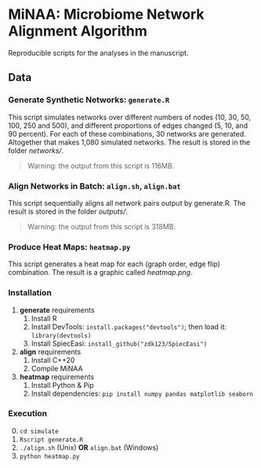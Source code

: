# MiNAA: Microbiome Network Alignment Algorithm

Reproducible scripts for the analyses in the manuscript.

## Data

### Generate Synthetic Networks: `generate.R`

This script simulates networks over different numbers of nodes (10, 30, 50, 100, 250 and 500), and different proportions of edges changed (5, 10, and 90 percent). For each of these combinations, 30 networks are generated. Altogether that makes 1,080 simulated networks. The result is stored in the folder *networks/*.
> Warning: the output from this script is 116MB.

### Align Networks in Batch: `align.sh`, `align.bat`

This script sequentially aligns all network pairs output by generate.R. The result is stored in the folder *outputs/*.
> Warning: the output from this script is 318MB.

### Produce Heat Maps: `heatmap.py`

This script generates a heat map for each (graph order, edge flip) combination. The result is a graphic called *heatmap.png*.

### Installation

1. **generate** requirements
   1. Install R
   2. Install DevTools: `install.packages("devtools")`; then load it: `library(devtools)`
   3. Install SpiecEasi: `install_github("zdk123/SpiecEasi")`
2. **align** requirements
   1. Install C++20
   2. Compile MiNAA
3. **heatmap** requirements
   1. Install Python & Pip
   2. Install dependencies: `pip install numpy pandas matplotlib seaborn`

### Execution

0. `cd simulate`
1. `Rscript generate.R`
2. `./align.sh` (Unix) **OR** `align.bat` (Windows)
3. `python heatmap.py`
